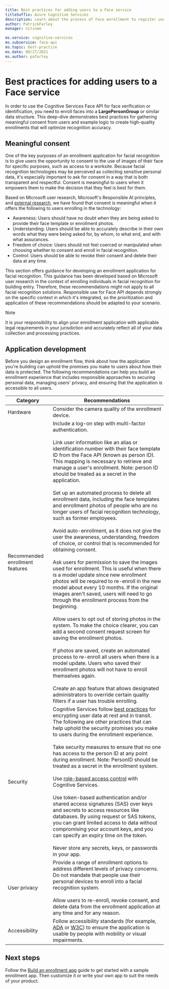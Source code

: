 ```yaml
---
title: Best practices for adding users to a Face service
titleSuffix: Azure Cognitive Services
description: Learn about the process of Face enrollment to register users in a face recognition service.
author: PatrickFarley
manager: nitinme

ms.service: cognitive-services
ms.subservice: face-api
ms.topic: best-practice
ms.date: 09/27/2021
ms.author: pafarley
---
```


# Best practices for adding users to a Face service

In order to use the Cognitive Services Face API for face verification or identification, you need to enroll faces into a **LargePersonGroup** or similar data structure. This deep-dive demonstrates best practices for gathering meaningful consent from users and example logic to create high-quality enrollments that will optimize recognition accuracy. 

## Meaningful consent 

One of the key purposes of an enrollment application for facial recognition is to give users the opportunity to consent to the use of images of their face for specific purposes, such as access to a worksite. Because facial recognition technologies may be perceived as collecting sensitive personal data, it's especially important to ask for consent in a way that is both transparent and respectful. Consent is meaningful to users when it empowers them to make the decision that they feel is best for them.   

Based on Microsoft user research, Microsoft's Responsible AI principles, and [external research](ftp://ftp.cs.washington.edu/tr/2000/12/UW-CSE-00-12-02.pdf), we have found that consent is meaningful when it offers the following to users enrolling in the technology:

* Awareness: Users should have no doubt when they are being asked to provide their face template or enrollment photos. 
* Understanding: Users should be able to accurately describe in their own words what they were being asked for, by whom, to what end, and with what assurances. 
* Freedom of choice: Users should not feel coerced or manipulated when choosing whether to consent and enroll in facial recognition. 
* Control: Users should be able to revoke their consent and delete their data at any time. 

This section offers guidance for developing an enrollment application for facial recognition. This guidance has been developed based on Microsoft user research in the context of enrolling individuals in facial recognition for building entry. Therefore, these recommendations might not apply to all facial recognition solutions. Responsible use for Face API depends strongly on the specific context in which it's integrated, so the prioritization and application of these recommendations should be adapted to your scenario. 

> [!NOTE]
> It is your responsibility to align your enrollment application with applicable legal requirements in your jurisdiction and accurately reflect all of your data collection and processing practices.

## Application development 

Before you design an enrollment flow, think about how the application you're building can uphold the promises you make to users about how their data is protected. The following recommendations can help you build an enrollment experience that includes responsible approaches to securing personal data, managing users' privacy, and ensuring that the application is accessible to all users.  

|Category | Recommendations |
|---|---|
|Hardware | Consider the camera quality of the enrollment device. |
|Recommended enrollment features | Include a log-on step with multi-factor authentication. </br></br>Link user information like an alias or identification number with their face template ID from the Face API (known as person ID). This mapping is necessary to retrieve and manage a user's enrollment. Note: person ID should be treated as a secret in the application.</br></br>Set up an automated process to delete all enrollment data, including the face templates and enrollment photos of people who are no longer users of facial recognition technology, such as former employees. </br></br>Avoid auto-enrollment, as it does not give the user the awareness, understanding, freedom of choice, or control that is recommended for obtaining consent. </br></br>Ask users for permission to save the images used for enrollment. This is useful when there is a model update since new enrollment photos will be required to re-enroll in the new model about every 10 months. If the original images aren't saved, users will need to go through the enrollment process from the beginning.</br></br>Allow users to opt out of storing photos in the system. To make the choice clearer, you can add a second consent request screen for saving the enrollment photos. </br></br>If photos are saved, create an automated process to re-enroll all users when there is a model update. Users who saved their enrollment photos will not have to enroll themselves again. </br></br>Create an app feature that allows designated administrators to override certain quality filters if a user has trouble enrolling. |
|Security | Cognitive Services follow [best practices](../cognitive-services-virtual-networks.md?tabs=portal) for encrypting user data at rest and in transit. The following are other practices that can help uphold the security promises you make to users during the enrollment experience. </br></br>Take security measures to ensure that no one has access to the person ID at any point during enrollment. Note: PersonID should be treated as a secret in the enrollment system. </br></br>Use [role-based access control](../../role-based-access-control/overview.md) with Cognitive Services. </br></br>Use token-based authentication and/or shared access signatures (SAS) over keys and secrets to access resources like databases. By using request or SAS tokens, you can grant limited access to data without compromising your account keys, and you can specify an expiry time on the token. </br></br>Never store any secrets, keys, or passwords in your app. |
|User privacy |Provide a range of enrollment options to address different levels of privacy concerns. Do not mandate that people use their personal devices to enroll into a facial recognition system. </br></br>Allow users to re-enroll, revoke consent, and delete data from the enrollment application at any time and for any reason. |
|Accessibility |Follow accessibility standards (for example, [ADA](https://www.ada.gov/regs2010/2010ADAStandards/2010ADAstandards.htm) or [W3C](https://www.w3.org/TR/WCAG21/)) to ensure the application is usable by people with mobility or visual impairments. |

## Next steps  

Follow the [Build an enrollment app](Tutorials/build-enrollment-app.md) guide to get started with a sample enrollment app. Then customize it or write your own app to suit the needs of your product.
